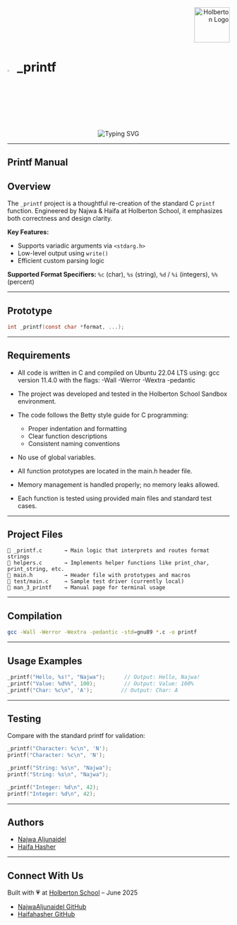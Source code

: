 <div align="right">
  <img src="https://private-user-images.githubusercontent.com/197754999/434705190-5f8d33ce-fed8-438a-935c-a9916afef26e.png?jwt=eyJhbGciOiJIUzI1NiIsInR5cCI6IkpXVCJ9.eyJpc3MiOiJnaXRodWIuY29tIiwiYXVkIjoicmF3LmdpdGh1YnVzZXJjb250ZW50LmNvbSIsImtleSI6ImtleTUiLCJleHAiOjE3NDk5NTQxNjgsIm5iZiI6MTc0OTk1Mzg2OCwicGF0aCI6Ii8xOTc3NTQ5OTkvNDM0NzA1MTkwLTVmOGQzM2NlLWZlZDgtNDM4YS05MzVjLWE5OTE2YWZlZjI2ZS5wbmc_WC1BbXotQWxnb3JpdGhtPUFXUzQtSE1BQy1TSEEyNTYmWC1BbXotQ3JlZGVudGlhbD1BS0lBVkNPRFlMU0E1M1BRSzRaQSUyRjIwMjUwNjE1JTJGdXMtZWFzdC0xJTJGczMlMkZhd3M0X3JlcXVlc3QmWC1BbXotRGF0ZT0yMDI1MDYxNVQwMjE3NDhaJlgtQW16LUV4cGlyZXM9MzAwJlgtQW16LVNpZ25hdHVyZT01YjMxZjc1MjA5MWZlZjUwMzQ5YmY0MzEwY2Q2YzhjMjFjMGE2MjYyN2EyMGE2N2VkYzcwZmM0Zjg2NzA3NDQwJlgtQW16LVNpZ25lZEhlYWRlcnM9aG9zdCJ9.scT5Z-IvAbM2qpUeAAujRNrZjPEWjrxlUaxEHn5l9h0" alt="Holberton Logo" width="80">
</div>

# <a><img src="https://upload.wikimedia.org/wikipedia/commons/3/35/The_C_Programming_Language_logo.svg" width=3% height=3%></img></a> _printf

<p align="center">
  <img src="https://readme-typing-svg.herokuapp.com?center=true&size=28&duration=3000&pause=1000&color=FF69B4&width=435&lines=printf+gets+personal+—+by+Najwa+and+Haifa" alt="Typing SVG" />
</p>

---

## Printf Manual
## Overview

The `_printf` project is a thoughtful re-creation of the standard C `printf` function. Engineered by Najwa & Haifa at Holberton School, it emphasizes both correctness and design clarity.

**Key Features:**

* Supports variadic arguments via `<stdarg.h>`
* Low-level output using `write()`
* Efficient custom parsing logic

**Supported Format Specifiers:** `%c` (char), `%s` (string), `%d` / `%i` (integers), `%%` (percent)

---

## Prototype

```c
int _printf(const char *format, ...);
```

---

## Requirements

- All code is written in C and compiled on Ubuntu 22.04 LTS using:
  gcc version 11.4.0 with the flags: -Wall -Werror -Wextra -pedantic

- The project was developed and tested in the Holberton School Sandbox environment.

- The code follows the Betty style guide for C programming:
  - Proper indentation and formatting
  - Clear function descriptions
  - Consistent naming conventions

- No use of global variables.

- All function prototypes are located in the main.h header file.

- Memory management is handled properly; no memory leaks allowed.

- Each function is tested using provided main files and standard test cases.

---

## Project Files

```text
📁 _printf.c       → Main logic that interprets and routes format strings
📁 helpers.c       → Implements helper functions like print_char, print_string, etc.
📁 main.h          → Header file with prototypes and macros
📁 test/main.c     → Sample test driver (currently local)
📁 man_3_printf    → Manual page for terminal usage
```

---

## Compilation

```bash
gcc -Wall -Werror -Wextra -pedantic -std=gnu89 *.c -o printf
```

---

## Usage Examples

```c
_printf("Hello, %s!", "Najwa");      // Output: Hello, Najwa!
_printf("Value: %d%%", 100);         // Output: Value: 100%
_printf("Char: %c\n", 'A');         // Output: Char: A
```

---



## Testing

Compare with the standard printf for validation:

```c
_printf("Character: %c\n", 'N');
printf("Character: %c\n", 'N');

_printf("String: %s\n", "Najwa");
printf("String: %s\n", "Najwa");

_printf("Integer: %d\n", 42);
printf("Integer: %d\n", 42);
```

---

## Authors

* [Najwa Aljunaidel](https://github.com/NajwaAljunaidel)
* [Haifa Hasher](https://github.com/Haifahasher)

---

## Connect With Us

Built with 💗 at [Holberton School](https://www.holbertonschool.com/) – June 2025

* [NajwaAljunaidel GitHub](https://github.com/NajwaAljunaidel)
* [Haifahasher GitHub](https://github.com/Haifahasher)
